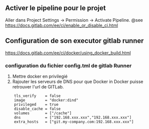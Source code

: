 ## Activer le pipeline pour le projet

Aller dans Project Settings -> Permission ->  Activate Pipeline.
@see https://docs.gitlab.com/ee/ci/enable_or_disable_ci.html

## Configuration de son executor gitlab runner
https://docs.gitlab.com/ee/ci/docker/using_docker_build.html

### configuration du fichier config.tml de gitlab Runner
1) Mettre docker en privilegié
2) Rajouter les serveurs de DNS pour que Docker in Docker puisse retrouver l'url de GITLab.

```  [runners.docker]
    tls_verify    = false
    image         = "docker:dind"
    privileged    = true
    disable_cache = false
    volumes       = ["/cache"]
    dns           = ["192.168.xxx.xxx","192.168.xxx.xxx"]
    extra_hosts   = ["git.my-company.com:192.168.xxx.xxx"]
```
